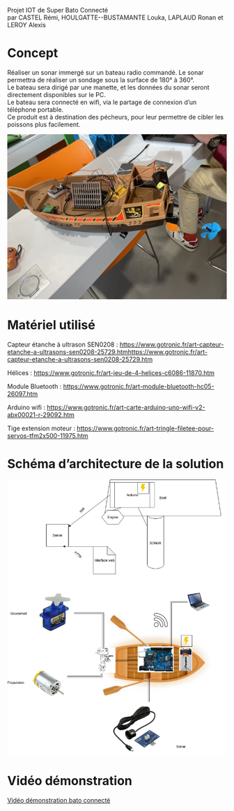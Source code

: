 Projet IOT de Super Bato Connecté  
par CASTEL Rémi, HOULGATTE--BUSTAMANTE Louka, LAPLAUD Ronan et LEROY Alexis

# Concept
Réaliser un sonar immergé sur un bateau radio commandé. Le sonar permettra de réaliser un sondage sous la surface de 180° à 360°.  
Le bateau sera dirigé par une manette, et les données du sonar seront directement disponibles sur le PC.  
Le bateau sera connecté en wifi, via le partage de connexion d’un téléphone portable.  
Ce produit est à destination des pécheurs, pour leur permettre de cibler les poissons plus facilement.  

![Alt text](/img/bato-final.png?raw=true "Title")

# Matériel utilisé
Capteur étanche à ultrason SEN0208 :
https://www.gotronic.fr/art-capteur-etanche-a-ultrasons-sen0208-25729.htmhttps://www.gotronic.fr/art-capteur-etanche-a-ultrasons-sen0208-25729.htm 

Hélices :
https://www.gotronic.fr/art-jeu-de-4-helices-c6086-11870.htm 

Module Bluetooth : 
https://www.gotronic.fr/art-module-bluetooth-hc05-26097.htm 

Arduino wifi :
https://www.gotronic.fr/art-carte-arduino-uno-wifi-v2-abx00021-r-29092.htm 

Tige extension moteur :
https://www.gotronic.fr/art-tringle-filetee-pour-servos-tfm2x500-11975.htm 

# Schéma d’architecture de la solution

![Alt text](/img/schema-archi.png?raw=true "Title")

# Vidéo démonstration

[Vidéo démonstration bato connecté](https://youtu.be/VwW8vSyG7_I)
